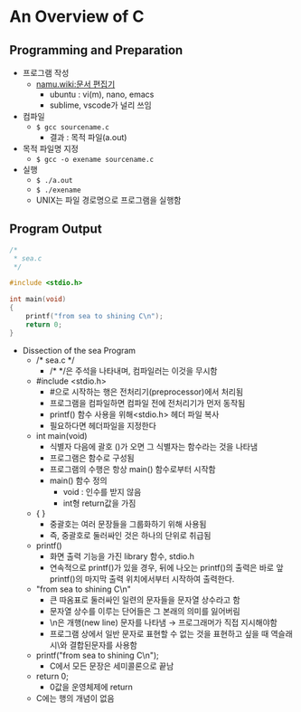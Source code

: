 # An Overview of C

## Programming and Preparation

- 프로그램 작성
    - [namu.wiki:문서 편집기](https://namu.wiki/w/%EB%B6%84%EB%A5%98:%EB%AC%B8%EC%84%9C%20%ED%8E%B8%EC%A7%91%EA%B8%B0)
        - ubuntu : vi(m), nano, emacs
        - sublime, vscode가 널리 쓰임
- 컴파일
    - `$ gcc sourcename.c`
        - 결과 : 목적 파일(a.out)
- 목적 파일명 지정
    - `$ gcc -o exename sourcename.c`
- 실행
    - `$ ./a.out`
    - `$ ./exename`
    - UNIX는 파일 경로명으로 프로그램을 실행함

## Program Output

```c
/*
 * sea.c
 */

#include <stdio.h>

int main(void)
{
	printf("from sea to shining C\n");
	return 0;
}
```

- Dissection of the sea Program
    - /* sea.c */
        - /* */은 주석을 나타내며, 컴파일러는 이것을 무시함
    - #include <stdio.h>
        - #으로 시작하는 행은 전처리기(preprocessor)에서 처리됨
        - 프로그램을 컴파일하면 컴파일 전에 전처리기가 먼저 동작됨
        - printf() 함수 사용을 위해<stdio.h> 헤더 파일 복사
        - 필요하다면 헤더파일을 지정한다
    - int main(void)
        - 식별자 다음에 괄호 ()가 오면 그 식별자는 함수라는 것을 나타냄
        - 프로그램은 함수로 구성됨
        - 프로그램의 수행은 항상 main() 함수로부터 시작함
        - main() 함수 정의
            - void : 인수를 받지 않음
            - int형 return값을 가짐
    - { }
        - 중괄호는 여러 문장들을 그룹화하기 위해 사용됨
        - 즉, 중괄호로 둘러싸인 것은 하나의 단위로 취급됨
    - printf()
        - 화면 출력 기능을 가진 library 함수, stdio.h
        - 연속적으로 printf()가 있을 경우, 뒤에 나오는 printf()의 출력은 바로 앞 printf()의 마지막 출력 위치에서부터 시작하여 출력한다.
    - "from sea to shining C\n"
        - 큰 따옴표로 둘러싸인 일련의 문자들을 문자열 상수라고 함
        - 문자열 상수를 이루는 단어들은 그 본래의 의미를 잃어버림
        - \n은 개행(new line) 문자를 나타냄 → 프로그래머가 직접 지시해야함
        - 프로그램 상에서 일반 문자로 표현할 수 없는 것을 표현하고 싶을 때 역슬래시\와 결합된문자를 사용함
    - printf("from sea to shining C\n");
        - C에서 모든 문장은 세미콜론으로 끝남
    - return 0;
        - 0값을 운영체제에 return
    - C에는 행의 개념이 없음

